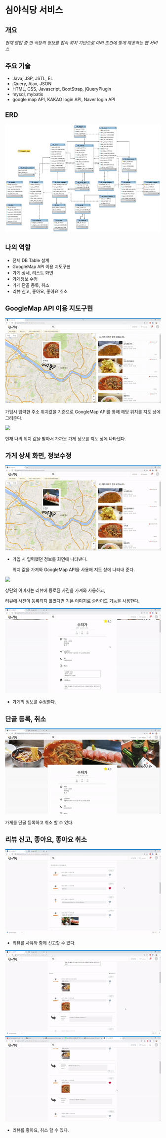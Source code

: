 # 심야식당 서비스



## 개요
*현재 영업 중 인 식당의 정보를 
접속 위치 기반으로 여러 조건에 맞게 제공하는 웹 서비스*

## 주요 기술
- Java, JSP, JSTL, EL
- jQuery, Ajax, JSON
- HTML, CSS, Javascript, BootStrap, jQueryPlugin
- mysql, mybatis
- google map API, KAKAO login API,  Naver login API

## ERD
![](portfolio_image/erd.png)

## 나의 역할
- 전체 DB Table 설계
- GoogleMap API 이용 지도구현
- 가게 상세, 리스트 화면 
- 가게정보 수정
- 가게 단골 등록, 취소
- 리뷰 신고, 좋아요, 좋아요 취소




## GoogleMap API 이용 지도구현
![](portfolio_image/map.gif)

가입시 입력한 주소 위치값을 기준으로 GoogleMap API를 통해 해당 위치를 지도 상에 그려준다.  


![](portfolio_image/mynear.gif)

현재 나의 위치 값을 받아서 가까운 가게 정보를 지도 상에 나타낸다.


## 가게 상세 화면, 정보수정

![](portfolio_image/storedetail.gif)

- 가입 시 입력했던 정보를 화면에 나타낸다.

  위치 값을 가져와 GoogleMap API을 사용해 지도 상에 나타내 준다. 


![](portfolio_image/image_slider.gif)

  상단의 이미지는 리뷰에 등로된 사진을 가져와 사용하고,
  
  리뷰에 사진이 등록되지 않았다면 기본 이미지로 슬라이드 기능을 사용한다.
  
  ![](portfolio_image/storemodify.gif)
  
  - 가게의 정보를 수정한다.


## 단골 등록, 취소
  ![](portfolio_image/frequent.gif)
  
  가게를 단골 등록하고 취소 할 수 있다.


## 리뷰 신고, 좋아요, 좋아요 취소

  ![](portfolio_image/report.gif)

- 리뷰를 사유와 함께 신고할 수 있다.


 ![](portfolio_image/like_check.gif)
  ![](portfolio_image/like_cancel.gif)
- 리뷰를 좋아요, 취소 할 수 있다.
